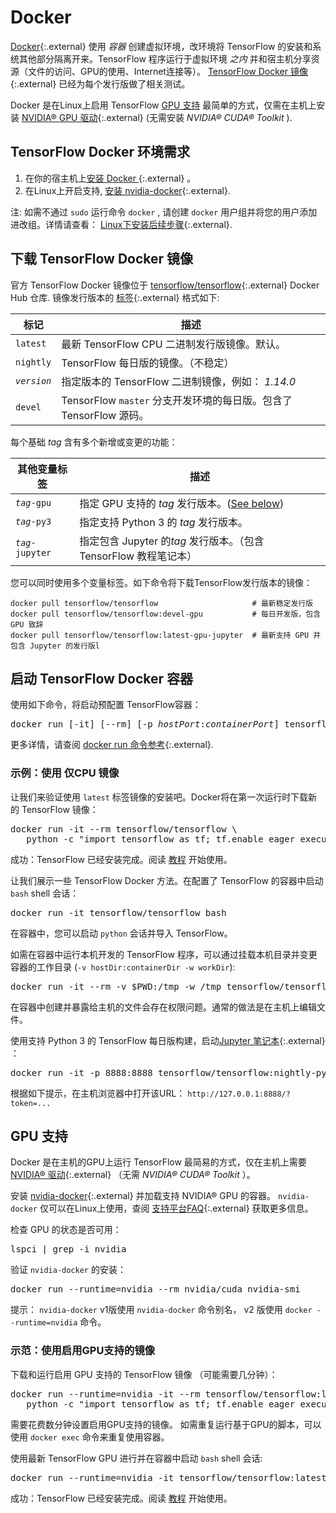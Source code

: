 # Docker

[Docker](https://docs.docker.com/install/){:.external} 使用 *容器* 创建虚拟环境，改环境将 TensorFlow 的安装和系统其他部分隔离开来。TensorFlow 程序运行于虚拟环境 *之内* 并和宿主机分享资源（文件的访问、GPU的使用、Internet连接等）。
[TensorFlow Docker 镜像](https://hub.docker.com/r/tensorflow/tensorflow/){:.external}
已经为每个发行版做了相关测试。

Docker 是在Linux上启用 TensorFlow [GPU 支持](./gpu.md) 最简单的方式，仅需在主机上安装
[NVIDIA® GPU 驱动](https://github.com/NVIDIA/nvidia-docker/wiki/Frequently-Asked-Questions#how-do-i-install-the-nvidia-driver){:.external}
 (无需安装 *NVIDIA® CUDA® Toolkit* ).


## TensorFlow Docker 环境需求

1. 在你的宿主机上[安装 Docker ](https://docs.docker.com/install/){:.external} 。
2. 在Linux上开启支持, [安装 nvidia-docker](https://github.com/NVIDIA/nvidia-docker){:.external}.

注: 如需不通过 `sudo` 运行命令 `docker` , 请创建 `docker` 用户组并将您的用户添加进改组。详情请查看：
[Linux下安装后续步骤](https://docs.docker.com/install/linux/linux-postinstall/){:.external}.


## 下载 TensorFlow Docker 镜像

官方 TensorFlow Docker 镜像位于 
[tensorflow/tensorflow](https://hub.docker.com/r/tensorflow/tensorflow/){:.external}
Docker Hub 仓库. 镜像发行版本的 [标签](https://hub.docker.com/r/tensorflow/tensorflow/tags/){:.external}
格式如下:

| 标记        | 描述                                                                   |
| ---         | ---                                                                    |
| `latest`    | 最新 TensorFlow CPU 二进制发行版镜像。默认。                           |
| `nightly`   | TensorFlow 每日版的镜像。（不稳定）                                    |
| *`version`* | 指定版本的 TensorFlow 二进制镜像，例如：  *1.14.0*                     |
| `devel`     | TensorFlow `master` 分支开发环境的每日版。包含了 TensorFlow 源码。     |

每个基础 *tag* 含有多个新增或变更的功能：

| 其他变量标签      | 描述                                                              |
| ---               | ---                                                               |
| *`tag`*`-gpu`     | 指定 GPU 支持的 *tag* 发行版本。([See below](#gpu_support))       |
| *`tag`*`-py3`     | 指定支持 Python 3 的 *tag* 发行版本。                             |
| *`tag`*`-jupyter` | 指定包含 Jupyter 的*tag* 发行版本。（包含 TensorFlow 教程笔记本） |

您可以同时使用多个变量标签。如下命令将下载TensorFlow发行版本的镜像：

<pre class="devsite-click-to-copy prettyprint lang-bsh">
<code class="devsite-terminal">docker pull tensorflow/tensorflow                     # 最新稳定发行版</code>
<code class="devsite-terminal">docker pull tensorflow/tensorflow:devel-gpu           # 每日开发版，包含GPU 致辞</code>
<code class="devsite-terminal">docker pull tensorflow/tensorflow:latest-gpu-jupyter  # 最新支持 GPU 并包含 Jupyter 的发行版l</code>
</pre>


## 启动 TensorFlow Docker 容器

使用如下命令，将启动预配置 TensorFlow容器：

<pre class="devsite-terminal devsite-click-to-copy">
docker run [-it] [--rm] [-p <em>hostPort</em>:<em>containerPort</em>] tensorflow/tensorflow[:<em>tag</em>] [<em>command</em>]
</pre>

更多详情，请查阅 [docker run 命令参考](https://docs.docker.com/engine/reference/run/){:.external}.

### 示例：使用 仅CPU 镜像

让我们来验证使用 `latest` 标签镜像的安装吧。Docker将在第一次运行时下载新的 TensorFlow 镜像：

<pre class="devsite-terminal devsite-click-to-copy prettyprint lang-bsh">
docker run -it --rm tensorflow/tensorflow \
   python -c "import tensorflow as tf; tf.enable_eager_execution(); print(tf.reduce_sum(tf.random_normal([1000, 1000])))"
</pre>

成功：TensorFlow 已经安装完成。阅读 [教程](../tutorials) 开始使用。

让我们展示一些 TensorFlow Docker 方法。在配置了 TensorFlow 的容器中启动 `bash` shell 会话：

<pre class="devsite-terminal devsite-click-to-copy">
docker run -it tensorflow/tensorflow bash
</pre>

在容器中，您可以启动 `python` 会话并导入 TensorFlow。

如需在容器中运行本机开发的 TensorFlow 程序，可以通过挂载本机目录并变更容器的工作目录
(`-v hostDir:containerDir -w workDir`):

<pre class="devsite-terminal devsite-click-to-copy prettyprint lang-bsh">
docker run -it --rm -v $PWD:/tmp -w /tmp tensorflow/tensorflow python ./script.py
</pre>

在容器中创建并暴露给主机的文件会存在权限问题。通常的做法是在主机上编辑文件。

使用支持 Python 3 的 TensorFlow 每日版构建，启动[Jupyter 笔记本](https://jupyter.org/){:.external} ：

<pre class="devsite-terminal devsite-click-to-copy">
docker run -it -p 8888:8888 tensorflow/tensorflow:nightly-py3-jupyter
</pre>

根据如下提示，在主机浏览器中打开该URL：
`http://127.0.0.1:8888/?token=...`


## GPU 支持

Docker 是在主机的GPU上运行 TensorFlow 最简易的方式，仅在主机上需要 [NVIDIA® 驱动](https://github.com/NVIDIA/nvidia-docker/wiki/Frequently-Asked-Questions#how-do-i-install-the-nvidia-driver){:.external}
（无需 *NVIDIA® CUDA® Toolkit* ）。

安装 [nvidia-docker](https://github.com/NVIDIA/nvidia-docker){:.external} 并加载支持 NVIDIA® GPU 的容器。
`nvidia-docker` 仅可以在Linux上使用，查阅
[支持平台FAQ](https://github.com/NVIDIA/nvidia-docker/wiki/Frequently-Asked-Questions#platform-support){:.external}
获取更多信息。

检查 GPU 的状态是否可用：

<pre class="devsite-terminal devsite-click-to-copy">
lspci | grep -i nvidia
</pre>

验证 `nvidia-docker` 的安装：

<pre class="devsite-terminal devsite-click-to-copy">
docker run --runtime=nvidia --rm nvidia/cuda nvidia-smi
</pre>

提示： `nvidia-docker` v1版使用 `nvidia-docker` 命令别名， v2 版使用 `docker --runtime=nvidia` 命令。

### 示范：使用启用GPU支持的镜像

下载和运行启用 GPU 支持的 TensorFlow 镜像 （可能需要几分钟）：

<pre class="devsite-terminal devsite-click-to-copy prettyprint lang-bsh">
docker run --runtime=nvidia -it --rm tensorflow/tensorflow:latest-gpu \
   python -c "import tensorflow as tf; tf.enable_eager_execution(); print(tf.reduce_sum(tf.random_normal([1000, 1000])))"
</pre>

需要花费数分钟设置启用GPU支持的镜像。 如需重复运行基于GPU的脚本，可以使用 `docker exec` 命令来重复使用容器。

使用最新 TensorFlow GPU 进行并在容器中启动 `bash` shell 会话:

<pre class="devsite-terminal devsite-click-to-copy">
docker run --runtime=nvidia -it tensorflow/tensorflow:latest-gpu bash
</pre>

成功：TensorFlow 已经安装完成。阅读 [教程](../tutorials) 开始使用。